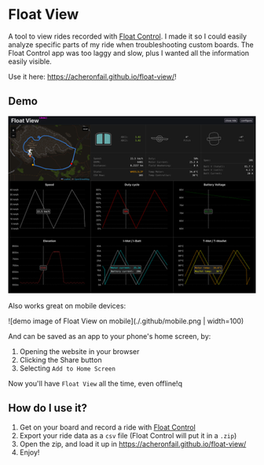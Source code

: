 # Float View

A tool to view rides recorded with [Float Control]. I made it so I could easily analyze specific parts of my ride when troubleshooting custom boards. The Float Control app was too laggy and slow, plus I wanted all the information easily visible.

Use it here: <https://acheronfail.github.io/float-view/>!

## Demo

![demo image of Float View in browser](./.github/demo.png)

Also works great on mobile devices:

![demo image of Float View on mobile](./.github/mobile.png | width=100)

And can be saved as an app to your phone's home screen, by:

1. Opening the website in your browser
2. Clicking the Share button
3. Selecting `Add to Home Screen`

Now you'll have `Float View` all the time, even offline!q

## How do I use it?

1. Get on your board and record a ride with [Float Control]
2. Export your ride data as a `csv` file (Float Control will put it in a `.zip`)
3. Open the zip, and load it up in <https://acheronfail.github.io/float-view/>
4. Enjoy!

[Float Control]: https://apps.apple.com/us/app/float-control-vesc-companion/id1590924299
